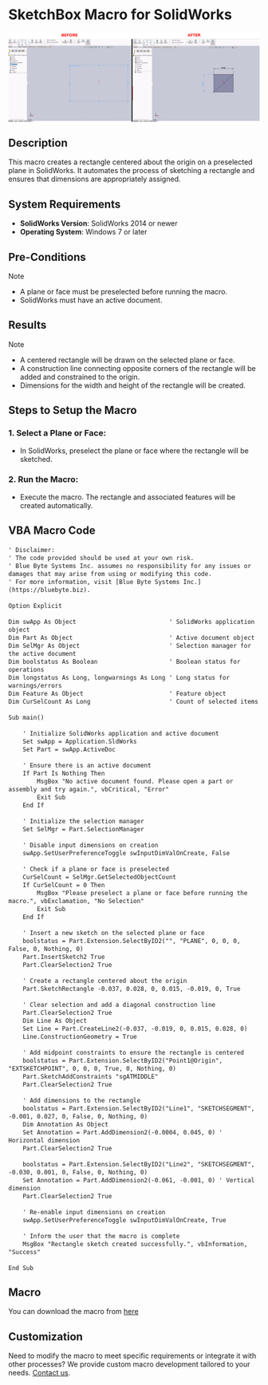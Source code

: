 # SketchBox Macro for SolidWorks

<img src="../images/SketchBox.png" alt="Description of image" width="600" style="display: block; margin: 0 auto;">

## Description
This macro creates a rectangle centered about the origin on a preselected plane in SolidWorks. It automates the process of sketching a rectangle and ensures that dimensions are appropriately assigned.

## System Requirements
- **SolidWorks Version**: SolidWorks 2014 or newer  
- **Operating System**: Windows 7 or later  

## Pre-Conditions
> [!NOTE]
> - A plane or face must be preselected before running the macro.
> - SolidWorks must have an active document.

## Results
> [!NOTE]
> - A centered rectangle will be drawn on the selected plane or face.
> - A construction line connecting opposite corners of the rectangle will be added and constrained to the origin.
> - Dimensions for the width and height of the rectangle will be created.

## Steps to Setup the Macro

### 1. **Select a Plane or Face**:
   - In SolidWorks, preselect the plane or face where the rectangle will be sketched.

### 2. **Run the Macro**:
   - Execute the macro. The rectangle and associated features will be created automatically.

## VBA Macro Code

```vbnet
' Disclaimer:
' The code provided should be used at your own risk.  
' Blue Byte Systems Inc. assumes no responsibility for any issues or damages that may arise from using or modifying this code.  
' For more information, visit [Blue Byte Systems Inc.](https://bluebyte.biz).

Option Explicit

Dim swApp As Object                          ' SolidWorks application object
Dim Part As Object                           ' Active document object
Dim SelMgr As Object                         ' Selection manager for the active document
Dim boolstatus As Boolean                    ' Boolean status for operations
Dim longstatus As Long, longwarnings As Long ' Long status for warnings/errors
Dim Feature As Object                        ' Feature object
Dim CurSelCount As Long                      ' Count of selected items

Sub main()

    ' Initialize SolidWorks application and active document
    Set swApp = Application.SldWorks
    Set Part = swApp.ActiveDoc

    ' Ensure there is an active document
    If Part Is Nothing Then
        MsgBox "No active document found. Please open a part or assembly and try again.", vbCritical, "Error"
        Exit Sub
    End If

    ' Initialize the selection manager
    Set SelMgr = Part.SelectionManager

    ' Disable input dimensions on creation
    swApp.SetUserPreferenceToggle swInputDimValOnCreate, False

    ' Check if a plane or face is preselected
    CurSelCount = SelMgr.GetSelectedObjectCount
    If CurSelCount = 0 Then
        MsgBox "Please preselect a plane or face before running the macro.", vbExclamation, "No Selection"
        Exit Sub
    End If

    ' Insert a new sketch on the selected plane or face
    boolstatus = Part.Extension.SelectByID2("", "PLANE", 0, 0, 0, False, 0, Nothing, 0)
    Part.InsertSketch2 True
    Part.ClearSelection2 True

    ' Create a rectangle centered about the origin
    Part.SketchRectangle -0.037, 0.028, 0, 0.015, -0.019, 0, True

    ' Clear selection and add a diagonal construction line
    Part.ClearSelection2 True
    Dim Line As Object
    Set Line = Part.CreateLine2(-0.037, -0.019, 0, 0.015, 0.028, 0)
    Line.ConstructionGeometry = True

    ' Add midpoint constraints to ensure the rectangle is centered
    boolstatus = Part.Extension.SelectByID2("Point1@Origin", "EXTSKETCHPOINT", 0, 0, 0, True, 0, Nothing, 0)
    Part.SketchAddConstraints "sgATMIDDLE"
    Part.ClearSelection2 True

    ' Add dimensions to the rectangle
    boolstatus = Part.Extension.SelectByID2("Line1", "SKETCHSEGMENT", -0.001, 0.027, 0, False, 0, Nothing, 0)
    Dim Annotation As Object
    Set Annotation = Part.AddDimension2(-0.0004, 0.045, 0) ' Horizontal dimension
    Part.ClearSelection2 True

    boolstatus = Part.Extension.SelectByID2("Line2", "SKETCHSEGMENT", -0.030, 0.001, 0, False, 0, Nothing, 0)
    Set Annotation = Part.AddDimension2(-0.061, -0.001, 0) ' Vertical dimension
    Part.ClearSelection2 True

    ' Re-enable input dimensions on creation
    swApp.SetUserPreferenceToggle swInputDimValOnCreate, True

    ' Inform the user that the macro is complete
    MsgBox "Rectangle sketch created successfully.", vbInformation, "Success"

End Sub
```

## Macro
You can download the macro from [here](../images/SketchBox.swp)

## Customization
Need to modify the macro to meet specific requirements or integrate it with other processes? We provide custom macro development tailored to your needs. [Contact us](https://bluebyte.biz/contact).